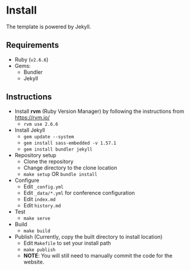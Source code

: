 # Install

The template is powered by Jekyll.

## Requirements

* Ruby (`v2.6.6`)
* Gems:
  - Bundler
  - Jekyll

## Instructions

* Install **rvm** (Ruby Version Manager) by following the instructions from https://rvm.io/
  - `rvm use 2.6.6`
* Install Jekyll
  - `gem update --system`
  - `gem install sass-embedded -v 1.57.1`
  - `gem install bundler jekyll`
* Repository setup
  - Clone the repository
  - Change directory to the clone location
  - `make setup` OR `bundle install`
* Configure
  - Edit `_config.yml`
  - Edit `_data/*.yml` for conference configuration
  - Edit `index.md`
  - Edit `history.md`
* Test
  - `make serve`
* Build
  - `make build`
* Publish (Currently, copy the built directory to install location)
  - Edit `Makefile` to set your install path
  - `make publish`
  - **NOTE**: You will still need to manually commit the code for the website.